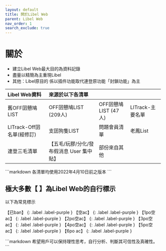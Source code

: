 ```yaml
---
layout: default
title: 閞於Libel Web
parent: Libel Web
nav_order: 1
search_exclude: true
---
```


# 關於

- 建立Libel Web最大目的為資料記錄
- 盡量以精簡為主重現Libel
- 其他：Libel原目的 係以插件功能取代連登原功能「封鎖功能」為主

<div class="code-example" markdown="1">

| Libel Web資料 | 來源於以下各清單 |  |  |
|:-----|:-----|:-----|:-----|
| 舊OFF囝戇鳩LIST | OFF囝戇鳩LIST (209人) | OFF囝戇鳩LIST (47人) | LITrack-主要名單 |
| LITrack-Off囝名單(經修訂) | 支囝狗隻LIST  | 問題會員清單 | 老鳳List |
| 連登三毛清單 | 【五毛/玩膠/分化/發布假消息 User 集中貼】 | 部份來自其他 |  |

</div>
```markdown
各清單均使用2022年4月10日前之版本
```

<div class="code-example" markdown="1">

## 極大多數【  】為Libel Web的自行標示

以下為常見標示

【已ban】
{: .label .label-purple }
【空ac】
{: .label .label-purple }
【1po空ac】
{: .label .label-purple }
【2po空ac】
{: .label .label-purple }
【3po空ac】
{: .label .label-purple }
【4po空ac】
{: .label .label-purple }
【5po空ac】
{: .label .label-purple }
【6po ac】
{: .label .label-purple }

</div>
```markdown
希望用戶可以保持理性思考，自行分析、判斷其可信性及真確性。
```
